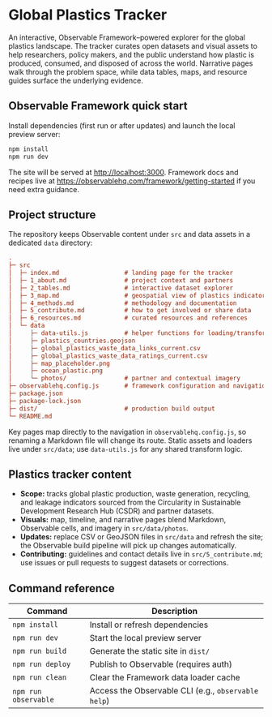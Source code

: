 # Global Plastics Tracker

An interactive, Observable Framework–powered explorer for the global plastics landscape. The tracker curates open datasets and visual assets to help researchers, policy makers, and the public understand how plastic is produced, consumed, and disposed of across the world. Narrative pages walk through the problem space, while data tables, maps, and resource guides surface the underlying evidence.

## Observable Framework quick start

Install dependencies (first run or after updates) and launch the local preview server:

```bash
npm install
npm run dev
```

The site will be served at <http://localhost:3000>. Framework docs and recipes live at <https://observablehq.com/framework/getting-started> if you need extra guidance.

## Project structure

The repository keeps Observable content under `src` and data assets in a dedicated `data` directory:

```ini
.
├─ src
│  ├─ index.md                  # landing page for the tracker
│  ├─ 1_about.md                # project context and partners
│  ├─ 2_tables.md               # interactive dataset explorer
│  ├─ 3_map.md                  # geospatial view of plastics indicators
│  ├─ 4_methods.md              # methodology and documentation
│  ├─ 5_contribute.md           # how to get involved or share data
│  ├─ 6_resources.md            # curated resources and references
│  └─ data
│     ├─ data-utils.js          # helper functions for loading/transforming data
│     ├─ plastics_countries.geojson
│     ├─ global_plastics_waste_data_links_current.csv
│     ├─ global_plastics_waste_data_ratings_current.csv
│     ├─ map_placeholder.png
│     ├─ ocean_plastic.png
│     └─ photos/                # partner and contextual imagery
├─ observablehq.config.js       # framework configuration and navigation
├─ package.json
├─ package-lock.json
├─ dist/                        # production build output
└─ README.md
```

Key pages map directly to the navigation in `observablehq.config.js`, so renaming a Markdown file will change its route. Static assets and loaders live under `src/data`; use `data-utils.js` for any shared transform logic.

## Plastics tracker content

- **Scope:** tracks global plastic production, waste generation, recycling, and leakage indicators sourced from the Circularity in Sustainable Development Research Hub (CSDR) and partner datasets.
- **Visuals:** map, timeline, and narrative pages blend Markdown, Observable cells, and imagery in `src/data/photos`.
- **Updates:** replace CSV or GeoJSON files in `src/data` and refresh the site; the Observable build pipeline will pick up changes automatically.
- **Contributing:** guidelines and contact details live in `src/5_contribute.md`; use issues or pull requests to suggest datasets or corrections.

## Command reference

| Command | Description |
| ------- | ----------- |
| `npm install` | Install or refresh dependencies |
| `npm run dev` | Start the local preview server |
| `npm run build` | Generate the static site in `dist/` |
| `npm run deploy` | Publish to Observable (requires auth) |
| `npm run clean` | Clear the Framework data loader cache |
| `npm run observable` | Access the Observable CLI (e.g., `observable help`) |
